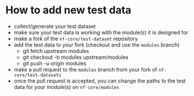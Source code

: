 # How to add new test data

- collect/generate your test dataset
- make sure your test data is working with the module(s) it is designed for
- make a fork of the `nf-core/test-dataset` repository
- add the test data to your fork (checkout and use the `modules` branch)
  - git fetch upstream modules
  - git checkout -b modules upstream/modules
  - git push -u origin modules
- make a pull request to the `modules` branch from your fork of `nf-core/test-datasets`
- once the pull request is accepted, you can change the paths to the test data for your module(s) on `nf-core/modules`
